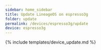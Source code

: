 ```yaml
---
sidebar: home_sidebar
title: Update LineageOS on espresso3g
folder: update
permalink: /devices/espresso3g/update
device: espresso3g
---
```

{% include templates/device_update.md %}
